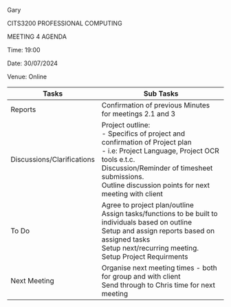 Gary

CITS3200 PROFESSIONAL COMPUTING

MEETING 4 AGENDA

Time: 19:00

Date: 30/07/2024

Venue: Online

| Tasks                      | Sub Tasks                                                                                                                                                                          |
| -------------------------- | ---------------------------------------------------------------------------------------------------------------------------------------------------------------------------------- |
| Reports                    | Confirmation of previous Minutes for meetings 2.1 and 3<br>                                                                                                                           |
| Discussions/Clarifications | Project outline: <br> - Specifics of project and confirmation of Project plan <br> - i.e: Project Language, Project OCR tools e.t.c. <br> Discussion/Reminder of timesheet submissions. <br> Outline discussion points for next meeting with client|
| To Do                      | Agree to project plan/outline<br> Assign tasks/functions to be built to individuals based on outline<br> Setup and assign reports based on assigned tasks<br> Setup next/recurring meeting. <br> Setup Project Requirments |
| Next Meeting               | Organise next meeting times - both for group and with client <br> Send through to Chris time for next meeting                                                                                                         |
